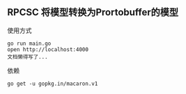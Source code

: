 RPCSC 将模型转换为Prortobuffer的模型
---

使用方式
```
go run main.go
open http://localhost:4000
文档懒得写了...
```
依赖
```
go get -u gopkg.in/macaron.v1
```